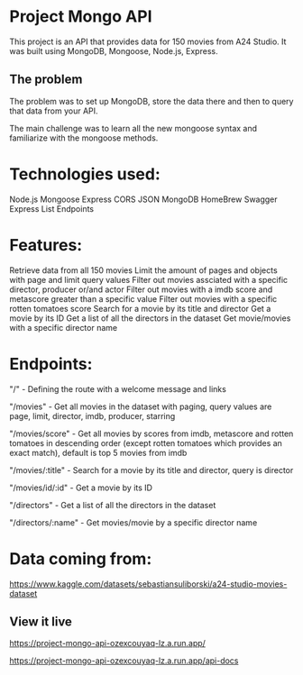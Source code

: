 # Project Mongo API

This project is an API that provides data for 150 movies from A24 Studio. It was built using MongoDB, Mongoose, Node.js, Express.

## The problem

The problem was to set up MongoDB, store the data there and then to query that data from your API.

The main challenge was to learn all the new mongoose syntax and familiarize with the mongoose methods.

# Technologies used:
Node.js
Mongoose
Express
CORS
JSON
MongoDB
HomeBrew
Swagger
Express List Endpoints

# Features:
Retrieve data from all 150 movies
Limit the amount of pages and objects with page and limit query values
Filter out movies assciated with a specific director, producer or/and actor
Filter out movies with a imdb score and metascore greater than a specific value
Filter out movies with a specific rotten tomatoes score
Search for a movie by its title and director
Get a movie by its ID
Get a list of all the directors in the dataset
Get movie/movies with a specific director name

# Endpoints:
"/" - Defining the route with a welcome message and links

"/movies" - Get all movies in the dataset with paging, query values are page, limit, director, imdb, producer, starring

"/movies/score" - Get all movies by scores from imdb, metascore and rotten tomatoes in descending order (except rotten tomatoes which provides an exact match), default is top 5 movies from imdb

"/movies/:title" - Search for a movie by its title and director, query is director

"/movies/id/:id" - Get a movie by its ID

"/directors" - Get a list of all the directors in the dataset

"/directors/:name" - Get movies/movie by a specific director name

# Data coming from:
https://www.kaggle.com/datasets/sebastiansuliborski/a24-studio-movies-dataset

## View it live

https://project-mongo-api-ozexcouyaq-lz.a.run.app/

https://project-mongo-api-ozexcouyaq-lz.a.run.app/api-docs
